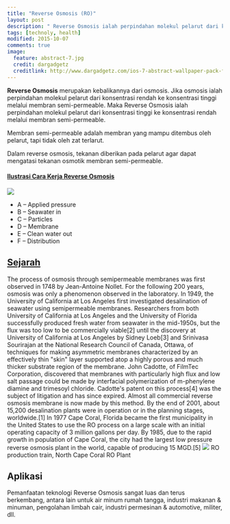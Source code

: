 ```yaml
---
title: "Reverse Osmosis (RO)"
layout: post
description: " Reverse Osmosis ialah perpindahan molekul pelarut dari konsentrasi tinggi ke konsentrasi rendah melalui membran semi-permeable."
tags: [technoly, health]
modified: 2015-10-07
comments: true
image:
  feature: abstract-7.jpg
  credit: dargadgetz
  creditlink: http://www.dargadgetz.com/ios-7-abstract-wallpaper-pack-for-iphone-5-and-ipod-touch-retina/
---
```

**Reverse Osmosis** merupakan kebalikannya dari osmosis. Jika osmosis ialah perpindahan molekul pelarut dari konsentrasi rendah ke konsentrasi tinggi melalui membran semi-permeable. Maka Reverse Osmosis ialah perpindahan molekul pelarut dari konsentrasi tinggi ke konsentrasi rendah melalui membran semi-permeable.

Membran semi-permeable adalah membran yang mampu ditembus oleh pelarut, tapi tidak oleh zat terlarut.

Dalam reverse osmosis, tekanan diberikan pada pelarut agar dapat mengatasi tekanan osmotik membran semi-permeable.


#### [Ilustrasi Cara Kerja Reverse Osmosis](https://simple.wikipedia.org/wiki/Reverse_osmosis)
![]({{site.url}}/images/300px-Simple_RO_schematic.png)

* A – Applied pressure
* B – Seawater in
* C – Particles
* D – Membrane
* E – Clean water out
* F – Distribution

## [Sejarah](https://en.wikipedia.org/wiki/Reverse_osmosis)
The process of osmosis through semipermeable membranes was first observed in 1748 by Jean-Antoine Nollet. For the following 200 years, osmosis was only a phenomenon observed in the laboratory. In 1949, the University of California at Los Angeles first investigated desalination of seawater using semipermeable membranes. Researchers from both University of California at Los Angeles and the University of Florida successfully produced fresh water from seawater in the mid-1950s, but the flux was too low to be commercially viable[2] until the discovery at University of California at Los Angeles by Sidney Loeb[3] and Srinivasa Sourirajan at the National Research Council of Canada, Ottawa, of techniques for making asymmetric membranes characterized by an effectively thin "skin" layer supported atop a highly porous and much thicker substrate region of the membrane. John Cadotte, of FilmTec Corporation, discovered that membranes with particularly high flux and low salt passage could be made by interfacial polymerization of m-phenylene diamine and trimesoyl chloride. Cadotte's patent on this process[4] was the subject of litigation and has since expired. Almost all commercial reverse osmosis membrane is now made by this method. By the end of 2001, about 15,200 desalination plants were in operation or in the planning stages, worldwide.[1]
In 1977 Cape Coral, Florida became the first municipality in the United States to use the RO process on a large scale with an initial operating capacity of 3 million gallons per day. By 1985, due to the rapid growth in population of Cape Coral, the city had the largest low pressure reverse osmosis plant in the world, capable of producing 15 MGD.[5]
![](https://upload.wikimedia.org/wikipedia/commons/thumb/b/b8/Northcapecoral-RO.jpg/220px-Northcapecoral-RO.jpg)
RO production train, North Cape Coral RO Plant

## Aplikasi
Pemanfaatan teknologi Reverse Osmosis sangat luas dan terus berkembang, antara lain untuk air minum rumah tangga, industri makanan & minuman, pengolahan limbah cair, industri permesinan & automotive, militer, dll.
